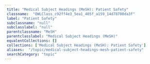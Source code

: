 ```yaml
--- 
 title: "Medical Subject Headings (MeSH): Patient Safety" 
 classname:  "OWLClass_c92ff4e3_5ea1_405f_a159_14d78708da3f" 
 label: "Patient Safety" 
 subclassname: "null" 
 subclasslabel: "null" 
 parentclassname: "MeSH" 
 parentclasslabel: "Medical Subject Headings (MeSH)" 
 equalentCollections: [] 
 collections: ['Medical Subject Headings (MeSH): Patient Safety']
 aliases:  "/topic/medical-subject-headings-mesh-patient-safety"  
 searchCategory: "topic" 
---
```

